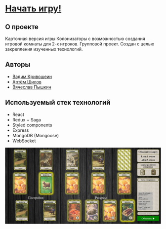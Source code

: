 # [Начать игру!](http://catan-card-game.herokuapp.com)

## О проекте
Карточная версия игры Колонизаторы с возможностью создания игровой комнаты для 2-х игроков.
Групповой проект. Создан с целью закрепления изученных технологий.

## Авторы 

- [Вадим Кривошеин](https://github.com/VSKrivoshein)
- [Артём Шилов](https://github.com/ArtShilov)
- [Вячеслав Пышкин](https://github.com/SlavaPush)

## Используемый стек технологий

- React 
- Redux + Saga
- Styled components
- Express
- MongoDB (Mongoose)
- WebSocket

![](img/change.jpg)
